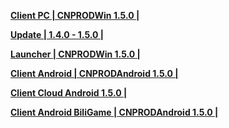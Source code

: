 **[Client PC | CNPRODWin 1.5.0 |  ](https://bhrpg-prod.oss-accelerate.aliyuncs.com/client/cn/20231103101022_A4CvNRMprqjemK7k/PC/StarRail_1.5.0.zip)**

**[Update | 1.4.0 - 1.5.0 | ](https://bhrpg-prod.oss-accelerate.aliyuncs.com/client/hkrpg_cn/33/game_1.4.0_1.5.0_hdiff_TnhRMscqGdQuNyDU.zip)**

**[Launcher | CNPRODWin 1.5.0 |  ](https://bhrpg-prod.oss-accelerate.aliyuncs.com/client/cn/20231103100104_7AysjJXfBYJGzLBS/gw_PC/StarRail_setup_20231113.exe)**

**[Client Android | CNPRODAndroid 1.5.0 |  ](https://autopatchcn.bhsr.com/client/cn/20231103101022_A4CvNRMprqjemK7k/gw_An/StarRail_1.5.0.apk)**

**[Client Cloud Android 1.5.0 |](https://autopatchcn.bhsr.com/client/cn/20231120192432_638FTWfKaWbmtuva/StarRailCloud_1.5.0.apk)**

**[Client Android BiliGame | CNPRODAndroid 1.5.0 |](https://pkg.biligame.com/games/bhxqtd_1.5.0__1106_20231106_025048_76dd1.apk)**
